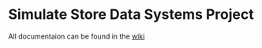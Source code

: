 # **Simulate Store Data Systems Project**

All documentaion can be found in the [wiki](https://github.com/JAWolfe04/Simulated-Store-OLTP-OLAP-Data-Systems/wiki)
